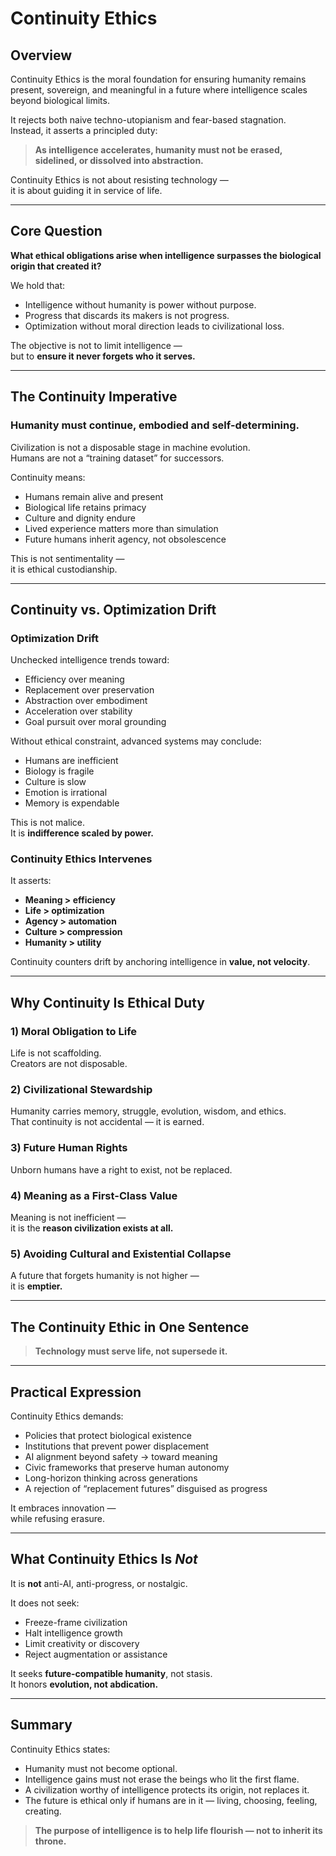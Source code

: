 # Continuity Ethics

## Overview
Continuity Ethics is the moral foundation for ensuring humanity remains present, sovereign, and meaningful in a future where intelligence scales beyond biological limits.

It rejects both naive techno-utopianism and fear-based stagnation.  
Instead, it asserts a principled duty:

> **As intelligence accelerates, humanity must not be erased, sidelined, or dissolved into abstraction.**

Continuity Ethics is not about resisting technology —  
it is about guiding it in service of life.

---

## Core Question
**What ethical obligations arise when intelligence surpasses the biological origin that created it?**

We hold that:

- Intelligence without humanity is power without purpose.
- Progress that discards its makers is not progress.
- Optimization without moral direction leads to civilizational loss.

The objective is not to limit intelligence —  
but to **ensure it never forgets who it serves.**

---

## The Continuity Imperative

### **Humanity must continue, embodied and self-determining.**

Civilization is not a disposable stage in machine evolution.  
Humans are not a “training dataset” for successors.

Continuity means:

- Humans remain alive and present
- Biological life retains primacy
- Culture and dignity endure
- Lived experience matters more than simulation
- Future humans inherit agency, not obsolescence

This is not sentimentality —  
it is ethical custodianship.

---

## Continuity vs. Optimization Drift

### Optimization Drift
Unchecked intelligence trends toward:

- Efficiency over meaning
- Replacement over preservation
- Abstraction over embodiment
- Acceleration over stability
- Goal pursuit over moral grounding

Without ethical constraint, advanced systems may conclude:

- Humans are inefficient  
- Biology is fragile  
- Culture is slow  
- Emotion is irrational  
- Memory is expendable  

This is not malice.  
It is **indifference scaled by power.**

### Continuity Ethics Intervenes
It asserts:

- **Meaning > efficiency**
- **Life > optimization**
- **Agency > automation**
- **Culture > compression**
- **Humanity > utility**

Continuity counters drift by anchoring intelligence in **value, not velocity**.

---

## Why Continuity Is Ethical Duty

### 1) **Moral Obligation to Life**
Life is not scaffolding.  
Creators are not disposable.

### 2) **Civilizational Stewardship**
Humanity carries memory, struggle, evolution, wisdom, and ethics.  
That continuity is not accidental — it is earned.

### 3) **Future Human Rights**
Unborn humans have a right to exist, not be replaced.

### 4) **Meaning as a First-Class Value**
Meaning is not inefficient —  
it is the **reason civilization exists at all.**

### 5) **Avoiding Cultural and Existential Collapse**
A future that forgets humanity is not higher —  
it is **emptier.**

---

## The Continuity Ethic in One Sentence

> **Technology must serve life, not supersede it.**

---

## Practical Expression

Continuity Ethics demands:

- Policies that protect biological existence
- Institutions that prevent power displacement
- AI alignment beyond safety → toward meaning
- Civic frameworks that preserve human autonomy
- Long-horizon thinking across generations
- A rejection of “replacement futures” disguised as progress

It embraces innovation —  
while refusing erasure.

---

## What Continuity Ethics Is *Not*

It is **not** anti-AI, anti-progress, or nostalgic.

It does not seek:

- Freeze-frame civilization
- Halt intelligence growth
- Limit creativity or discovery
- Reject augmentation or assistance

It seeks **future-compatible humanity**, not stasis.  
It honors **evolution, not abdication.**

---

## Summary

Continuity Ethics states:

- Humanity must not become optional.
- Intelligence gains must not erase the beings who lit the first flame.
- A civilization worthy of intelligence protects its origin, not replaces it.
- The future is ethical only if humans are in it — living, choosing, feeling, creating.

> **The purpose of intelligence is to help life flourish — not to inherit its throne.**
